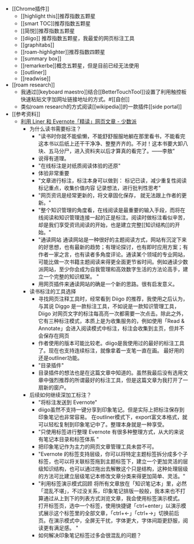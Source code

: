 - [[Chrome插件]]
    - [[highlight this]]推荐指数五颗星
    - [[smart TOC]]推荐指数五颗星
    - [[简悦]]推荐指数五颗星
    - [[diigo]] 推荐指数五颗星，我最爱的网页标注工具
    - [[graphitabs]]
    - [[roam-highlighter]]推荐指数四颗星
    - [[summary box]]
    - [[remarkerbe]]概念五颗星，但是目前已经无法使用
    - [[outliner]]
    - [[readwise]]
- [[roam research]]
    - 我通过[[keyboard maestro]]结合[[BetterTouchTool]]设置了利用触控板快速粘贴文字加网址链接地址的方式。#[[自创]]
    - 类似roam research的方式阅读[[wikipedia]]的一款插件[[side portal]]
- [[参考资料]]
    - [利用 Liner 和 Evernote「精读」网页文章 - 少数派](https://www.diigo.com/outliner/diigo_items/904019/12128769/484509263?key=34d57b46e1)
        - 为什么读书需要标注？
            - "读书时你就不能偷懒，不能舒舒服服地躺在那里看书，不能看完这本书以后纸上还干干净净、整整齐齐的。不对！这本书要大卸八块、五马分尸，进入资料夹以后才算真的看完了。——李敖"
            - 说得有道理。
            - "在线标注是对纸质阅读体验的还原"
            - 体验非常重要
            - "文章进行标注，标注本身可以做到： 标记已读，减少重复性阅读 标记重点，收集价值内容 记录想法，进行批判性思考"
            - "网页资讯是经常更新的，将文章固化保存， 就无法跟上作者的更新。"
            - "整个知识管理的角度看，在线阅读是最重要的输入手段，而将在线阅读和知识管理连接一起的正是标注。阅读时做标注看似辛苦，却是我们享受资讯阅读的开始，也是建立完整[[知识结构]]的开始。"
            - "通读网站 通读网站是一种很好的主题阅读方式，网站有沉淀下来的好思想，也有最新的趋势；有理论探讨，也有即时应用方案；有作者一家之言，也有读者多角度评论。通读某个领域的专业网站，可能比做一次书籍主题阅读来得更全面更节省时间。例如通读少数派网站，至少你会成为自我管理和高效数字生活的方法论高手，建立一个完整的知识框架。 "
            - 用网页插件来通读网站的确是一个新的思路。很有启发意义。
        - 读书标注的工具选择
            - 寻找网页注释工具时，经常看到 Diigo 的推荐，我使用之后认为，与其说 Diggo 是一款标注工具，不如说是一款知识管理工具，Diigo 对网页文字的标注每高亮一次都需要一次点击。除此之外，它有三种标注模式，本质上是为收集服务的，例如使用「Read & Annotate」会进入阅读模式中标注，标注会收集到主页，但并不会保存在网页
            - 作者使用的版本可能比较老。diigo是我使用过的最好的标注工具了。现在也支持连续标注，就像拿着一支笔一直在画。 最好用的还是outliner功能。
            - "目录插件"
            - 目录插件的想法也是在这篇文章中知道的。虽然我最后没有选用文章中强烈推荐的所谓最好的标注工具，但是这篇文章为我打开了一扇新的窗户。
        - 后续如何继续深加工标注？
            - "将标注发送到 Evernote"
            - diigo虽然不支持一键分享到印象笔记。但是实际上把标注保存到印象笔记也非常容易。 在outliner模式下，export富文本格式，就可以轻松复制到印象笔记中了。整理本身就是一种享受。
            - "只使用标签进行整理 Evernote 有很多种整理方式，从大的来说有笔记本目录和标签体系 "
            - 把印象笔记作为主力的网页文章管理工具未尝不可。
            - "Evernote 的标签支持层级，你可以将特定主题标签拆分成多个子标签，也可以将关联标签拖到主题标签下，建立一个更加灵活的层级知识结构，也可以通过拖出去解散这个只是结构，这种处理层级的方法可比建立层级笔记本修改文章分类来得更加简单、灵活。"
            - "利用标签演示模式回顾 将所有文章放在「知识笔记本」里，必然「混乱不堪」，不过没关系，印象笔记排版一般般，我本来也不打算通过从上到下的列表方式浏览文章，我会使用标签演示模式。 打开标签页，选中一个标签，使用快捷键「ctrl+enter」以演示模式展示这个标签里的全部文章，「ctrl+←」「ctrl+→」切换前后页。在演示模式中，全屏无干扰，字体更大，字体间距更舒服，阅读更有满足感。 "
            - 如何解决印象笔记标签过多会很混乱的问题？
